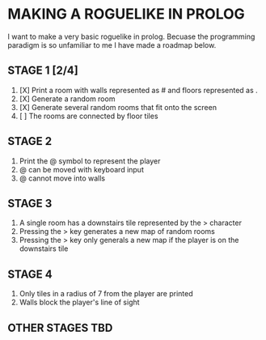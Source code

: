 # MAKING A ROGUELIKE IN PROLOG

I want to make a very basic roguelike in prolog. Becuase the programming paradigm is
so unfamiliar to me I have made a roadmap below.

## STAGE 1 [2/4]
1. [X] Print a room with walls represented as # and floors represented as .
2. [X] Generate a random room
3. [X] Generate several random rooms that fit onto the screen
4. [ ] The rooms are connected by floor tiles

## STAGE 2
1. Print the @ symbol to represent the player
2. @ can be moved with keyboard input
3. @ cannot move into walls

## STAGE 3
1. A single room has a downstairs tile represented by the > character
2. Pressing the > key generates a new map of random rooms
3. Pressing the > key only generals a new map if the player is on the downstairs tile

## STAGE 4
1. Only tiles in a radius of 7 from the player are printed
2. Walls block the player's line of sight

## OTHER STAGES TBD
